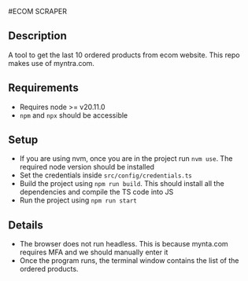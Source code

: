 #ECOM SCRAPER

## Description
A tool to get the last 10 ordered products from ecom website. This repo makes use of myntra.com.

## Requirements
- Requires node >= v20.11.0
- `npm` and `npx` should be accessible

## Setup
- If you are using nvm, once you are in the project run `nvm use`. The required node version should be installed
- Set the credentials inside `src/config/credentials.ts`
- Build the project using `npm run build`. This should install all the dependencies and compile the TS code into JS
- Run the project using `npm run start`

## Details
- The browser does not run headless. This is because mynta.com requires MFA and we should manually enter it
- Once the program runs, the terminal window contains the list of the ordered products. 